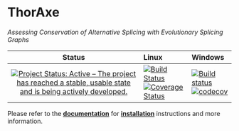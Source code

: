 # ThorAxe
*Assessing Conservation of Alternative Splicing with Evolutionary Splicing Graphs*

Status                     |Linux                     |Windows                    
:-------------------------:|:-------------------------|:-------------------------
[![Project Status: Active – The project has reached a stable, usable state and is being actively developed.](https://www.repostatus.org/badges/latest/active.svg)](https://www.repostatus.org/#active) | [![Build Status](https://travis-ci.com/PhyloSofS-Team/thoraxe.svg?branch=master)](https://travis-ci.com/PhyloSofS-Team/thoraxe)<br/>[![Coverage Status](https://coveralls.io/repos/github/PhyloSofS-Team/thoraxe/badge.svg?branch=master)](https://coveralls.io/github/PhyloSofS-Team/thoraxe?branch=master) | [![Build status](https://ci.appveyor.com/api/projects/status/dn2v8q4jmgpvo64e?svg=true)](https://ci.appveyor.com/project/diegozea/thoraxe)<br/>[![codecov](https://codecov.io/gh/PhyloSofS-Team/thoraxe/branch/master/graph/badge.svg)](https://codecov.io/gh/PhyloSofS-Team/thoraxe)

Please refer to the [**documentation**](https://phylosofs-team.github.io/thoraxe/)
for [**installation**](https://phylosofs-team.github.io/thoraxe/installation.html)
instructions and more information.
